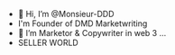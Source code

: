 - 👋 Hi, I’m @Monsieur-DDD
- I'm Founder of DMD Marketwriting
- 👀 I’m Marketor & Copywriter in web 3 ...
- SELLER WORLD
